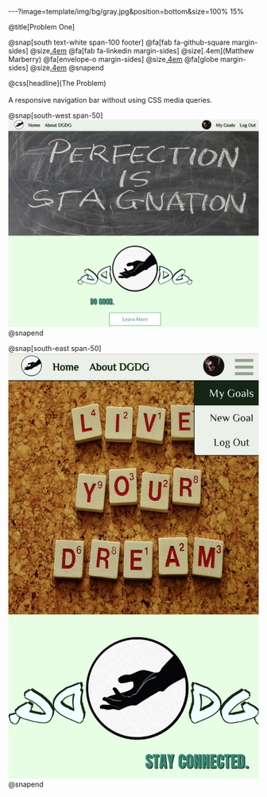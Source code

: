 ---?image=template/img/bg/gray.jpg&position=bottom&size=100% 15%

@title[Problem One]

@snap[south text-white span-100 footer]
@fa[fab fa-github-square margin-sides]
@size[.4em](marberrym)
@fa[fab fa-linkedin margin-sides]
@size[.4em](Matthew Marberry)
@fa[envelope-o margin-sides]
@size[.4em](marberrym@gmail.com)
@fa[globe margin-sides]
@size[.4em](matthew-marberry.com)
@snapend


@css[headline](The Problem) 
<br><br>
A responsive navigation bar without using CSS media queries.

@snap[south-west span-50]
<img class="navImg" src="./template/img/nav1.jpg">
@snapend

@snap[south-east span-50]
<img class="navImg" src="./template/img/nav2.jpg">
@snapend


